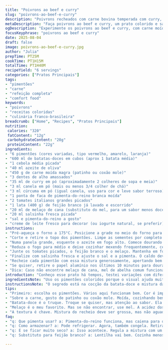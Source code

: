 ```yaml
---
title: "Poivrons ao beef e curry"
slug: "poivrons-ao-beef-e-curry"
description: "Poivrons recheados com carne bovina temperada com curry, doce de batata e um toque de canela e cúrcuma. Inclui feijão branco para textura, tomates para acidez e um mel para balancear os sabores. Cozidos lentamente no forno até a polpa do pimentão amaciar, finalizados com salsa fresca e iogurte natural opcional para cremosidade."
metaDescription: "Faça poivrons ao beef e curry, um prato colorido e saboroso que combina carne bovina, batata-doce e especiarias quentes. Um toque especial para sua mesa."
ogDescription: "Experimente os poivrons ao beef e curry, com carne moída, batata-doces e um mix de especiarias aromáticas. Uma receita que vai encantar o paladar."
focusKeyphrase: "poivrons ao beef e curry"
date: 2025-08-04
draft: false
image: poivrons-ao-beef-e-curry.jpg
author: "Julia"
prepTime: PT25M
cookTime: PT1H15M
totalTime: PT1H40M
recipeYield: "6 servings"
categories: ["Pratos Principais"]
tags:
- "pimentões"
- "carne"
- "refeição completa"
- "comfort food"
keywords:
- "poivrons"
- "receitas coloridas"
- "culinária franco-brasileira"
breadcrumb: ["Home", "Recipes", "Pratos Principais"]
nutrition: 
 calories: "320"
 fatContent: "12g"
 carbohydrateContent: "28g"
 proteinContent: "22g"
ingredients:
- "6 pimentões (cores variadas, tipo vermelho, amarelo, laranja)"
- "600 ml de batatas-doces em cubos (aprox 1 batata média)"
- "1 cebola média picada"
- "40 ml azeite de oliva"
- "450 g de carne moída magra (patinho ou coxão mole)"
- "3 dentes de alho amassados"
- "35 ml de curry em pó (aproximadamente 2 colheres de sopa e meia)"
- "3 ml canela em pó (mais ou menos 3/4 colher de chá)"
- "3 ml cúrcuma em pó (igual canela, uso para cor e leve sabor terroso)"
- "1 ponta de faca de pimenta-do-reino branca moída"
- "2 tomates italianos grandes picados"
- "1 lata (400 g) de feijão branco já lavado e escorrido"
- "20 ml de melaço de cana (substituto do mel, para um sabor menos doce e mais rústico)"
- "20 ml salsinha fresca picada"
- "sal e pimenta-do-reino a gosto"
- "creme de leite fresco para decorar (ou iogurte natural, se preferir)"
instructions:
- "Pré-aqueça o forno a 175°C. Posicione a grade no meio do forno para uma cocção uniforme."
- "Corte e retire o topo dos pimentões. Limpe as sementes por completo. Se necessário, corte uma base pequena para que fiquem estáveis num refratário. Unte os pimentões com azeite por dentro e por fora, reserve."
- "Numa panela grande, esquente o azeite em fogo alto. Comece dourando as batatas-doces e a cebola, mexendo sempre para não grudar. Assim que a cebola amolecer e dourar ligeiramente, adicione a carne moída, que deve pegar uma cor marrom, desfazendo os torrões. Depois, o alho, curry, canela, cúrcuma e a pimenta branca. Tempere com sal e pimenta a gosto."
- "Reduza o fogo para médio e deixe cozinhar mexendo frequentemente, cerca de 6 a 8 minutos até o aroma das especiarias ficar evidente e a carne começar a ficar macia."
- "Junte os tomates picados, o feijão branco e o melaço. Mantenha em fogo baixo, mexendo de vez em quando para não grudar no fundo, por uns 10 minutos. Observe a textura das batatas - quando estiverem macias mas não desmanchando, está no ponto. A mistura deve estar espessa, porém úmida."
- "Finalize com salsinha fresca e ajuste o sal e a pimenta. O caldo deve ser grosso, não aguado."
- "Recheie cada pimentão com essa mistura generosamente, apertando bem para não sobrar ar dentro. Cubra com papel alumínio e leve ao forno por uns 55 a 60 minutos. Observe a pele dos pimentões: quando estiverem macios ao toque com garfo, mas ainda firmes, está pronto. Evite deixar cozinhar demais para não perder a forma."
- "Se quiser, retire o papel alumínio nos últimos 10 minutos para dourar a superfície do recheio. Sirva quente, com colheradas de creme de leite ou iogurte natural no topo. Dá um contraste cremoso e refrescante na mordida."
- "Dica: Caso não encontre melaço de cana, mel de abelha comum funciona, mas eu prefiro o melaço pela profundidade do sabor. Para opção vegetariana, substitua a carne por proteína de soja hidratada e tempere com um pouco mais de especiarias."
introduction: "Conheço esse prato há tempos, testei variações com diferentes especiarias até esse ponto. Gosto da combinação do curry intenso com o dulçor da batata-doce, que dá mais textura e sustância, uma saciedade bacana para o dia a dia. A canela e cúrcuma reforçam aquela pegada quente e terrosa, além de colorir lindamente o recheio. A carne é opcional, mas traz um sabor bem tradicional. Doce e picante na medida, que não engana o paladar. Ideia bacana para aproveitar pimentões de várias cores, chamam atenção quando servidos à mesa, colorido e cheiroso, abrindo apetite junto com o aroma no ar. Também dá para preparar com antecedência, só reservar o forno para o toque final."
ingredientsNote: "Uso os pimentões coloridos porque o visual ajuda muito nesse prato – vermelho, amarelo, laranja, cada um com seu aroma sutil. A batata-doce substitui a tradicional batata inglesa para adicionar uma camada adocicada e fibrosa, combina demais com o curry. O curry em pó aqui deve ser ágil, mas cuidado para não usar um muito forte que domine demais; o meu favorito tem base de cúrcuma, coentro, cominho e pimenta. A canela e cúrcuma são aquelas pitadas que dão um quê diferente, mas não exagere para não ficar medicinal. O melaço, uso para amenizar a acidez dos tomates e arredondar o sabor. Se achar melhor, substitua por mel de abelha ou açúcar mascavo – só atente para a textura e nível de doçura. O feijão branco vai garantir proteína extra e uma textura meio cremosa no recheio – pode trocar por lentilha cozida se gustar. Frutas secas (damascos picados) já testei, combina, mas traz outra pegada, decidi deixar de lado para não pesar demais. Finalizar com salsinha é frescor necessário, e o iogurte ou creme suaviza o conjunto, principalmente para quem não curte pimenta."
instructionsNote: "O segredo está na cocção da batata-doce e mistura da carne: ela não pode ficar crua nem seca demais; vá sentindo pelo cheiro, aparência e textura durante o cozimento. O óleo de oliva no começo ajuda a dourar as camadas, criando sabor. Mexer frequentemente evita que a mistura queime ou grude – cuidado para não perder a crocância das batatas, elas devem soltar quase sozinhas do garfo ao final. Rechear os pimentões apertando bem evita bolhas de ar, que podem gerar cozimento desigual. O forno médio, com papel alumínio, mantém a umidade enquanto cozinha lentamente, mas tirar o alumínio no final para dourar faz diferença naquele aspecto apetitoso. Também vale usar testador de garfo para sentir a maciez certinha; muito mole vira purê e perde graça. Caso prefira mais crocância, deixe menos tempo, mas rigorosamente macio é melhor para o sabor se espalhar. Experimentei usar uma panela de ferro para refogar e criou sabor extra, vale tentar. Sempre corrija sal e pimenta no final, pois o sabor intensifica."
tips:
- "Primeiro: escolha os pimentões. Vários aqui funcionam bem. Cor é importante para visual. Vermelho, amarelo, laranja – aroma diferente. Eles vão ao forno, então, opta pelos mais firmes."
- "Sobre a carne, gosto de patinho ou coxão mole. Moída, cozinhando bem, desmanchar os torrões. Lembre de não deixar seco. Olho na aparência e no cheiro. É o ponto certo."
- "Batata-doce é o truque. Troque se quiser, mas atenção ao sabor. Ela traz a doçura. Secos não fazem o mesmo. Use a batata inglesa no lugar, mas textura muda. Vale a pena."
- "Melaço é o meu favorito. Mas se não encontrar, use mel. A acidez dos tomates combinar. Cuidado com o doce que exagera. Gosto de manter tudo equilibrado. Ajustes são tudo."
- "A textura é chave. Mistura do recheio deve ser grossa, mas não aguada. Mexer é importante. Não gruda se mexer sempre. Garfinhos ajudam a sentir, mas não amolece demais. A crocância ajuda."
faq:
- "q: Que pimenta usar? a: Pimenta-do-reino funciona, mas caiena para quem gosta. É mais picante. Cuidado se for muita gente. Pessoal pode não curtir."
- "q: Como armazenar? a: Pode refrigerar. Agora, também congela. Retira do forno e espera esfriar. Coloca em marmita. Dura bem uma semana. Aquecer depois é tranquilo."
- "q: E se ficar muito seco? a: Isso acontece. Regula a mistura com um pouco de caldo. Mais tomate ajuda também. É importante mexer e sentir a mistura."
- "q: Substituto para feijão branco? a: Lentilha vai bem. Cozinha menos tempo, mas não perca o ponto. Textura deve ser cremosa. Também funciona com grão-de-bico, mas o sabor muda."

---
```

